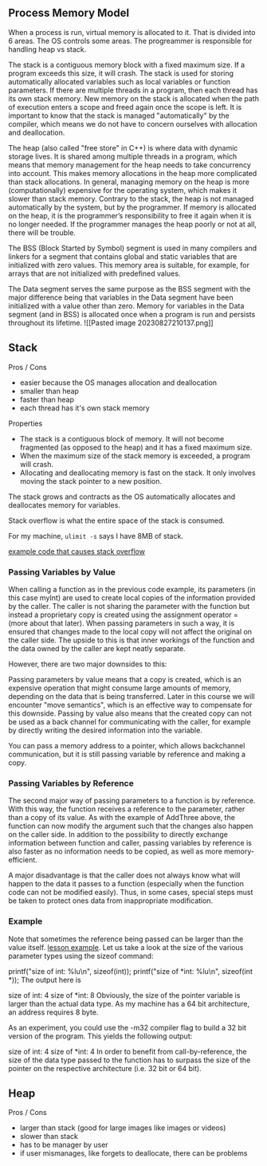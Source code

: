 ## Process Memory Model

When a process is run, virtual memory is allocated to it. That is divided into 6 areas. The OS controls some areas. The progreammer is responsible for handling heap vs stack.

The stack is a contiguous memory block with a fixed maximum size. If a program exceeds this size, it will crash. The stack is used for storing automatically allocated variables such as local variables or function parameters. If there are multiple threads in a program, then each thread has its own stack memory. New memory on the stack is allocated when the path of execution enters a scope and freed again once the scope is left. It is important to know that the stack is managed "automatically" by the compiler, which means we do not have to concern ourselves with allocation and deallocation.

The heap (also called "free store" in C++) is where data with dynamic storage lives. It is shared among multiple threads in a program, which means that memory management for the heap needs to take concurrency into account. This makes memory allocations in the heap more complicated than stack allocations. In general, managing memory on the heap is more (computationally) expensive for the operating system, which makes it slower than stack memory. Contrary to the stack, the heap is not managed automatically by the system, but by the programmer. If memory is allocated on the heap, it is the programmer’s responsibility to free it again when it is no longer needed. If the programmer manages the heap poorly or not at all, there will be trouble.

The BSS (Block Started by Symbol) segment is used in many compilers and linkers for a segment that contains global and static variables that are initialized with zero values. This memory area is suitable, for example, for arrays that are not initialized with predefined values.

The Data segment serves the same purpose as the BSS segment with the major difference being that variables in the Data segment have been initialized with a value other than zero. Memory for variables in the Data segment (and in BSS) is allocated once when a program is run and persists throughout its lifetime.
![[Pasted image 20230827210137.png]]

## Stack

Pros / Cons

- easier because the OS manages allocation and deallocation
- smaller than heap
- faster than heap
- each thread has it's own stack memory

Properties

- The stack is a contiguous block of memory. It will not become fragmented (as opposed to the heap) and it has a fixed maximum size.
- When the maximum size of the stack memory is exceeded, a program will crash.
- Allocating and deallocating memory is fast on the stack. It only involves moving the stack pointer to a new position.

The stack grows and contracts as the OS automatically allocates and deallocates memory for variables.

Stack overflow is what the entire space of the stack is consumed.

For my machine, `ulimit -s` says I have 8MB of stack.

[example code that causes stack overflow](https://file+.vscode-resource.vscode-cdn.net/home/blotocki/git/nanodegree/2_memory_management/2_variables_and_memory/lesson_03_stack_overflow.cpp "./lesson_03_stack_overflow.cpp")

### Passing Variables by Value

When calling a function as in the previous code example, its parameters (in this case myInt) are used to create local copies of the information provided by the caller. The caller is not sharing the parameter with the function but instead a proprietary copy is created using the assignment operator = (more about that later). When passing parameters in such a way, it is ensured that changes made to the local copy will not affect the original on the caller side. The upside to this is that inner workings of the function and the data owned by the caller are kept neatly separate.

However, there are two major downsides to this:

Passing parameters by value means that a copy is created, which is an expensive operation that might consume large amounts of memory, depending on the data that is being transferred. Later in this course we will encounter "move semantics", which is an effective way to compensate for this downside. Passing by value also means that the created copy can not be used as a back channel for communicating with the caller, for example by directly writing the desired information into the variable.

You can pass a memory address to a pointer, which allows backchannel communication, but it is still passing variable by reference and making a copy.

### Passing Variables by Reference

The second major way of passing parameters to a function is by reference. With this way, the function receives a reference to the parameter, rather than a copy of its value. As with the example of AddThree above, the function can now modify the argument such that the changes also happen on the caller side. In addition to the possibility to directly exchange information between function and caller, passing variables by reference is also faster as no information needs to be copied, as well as more memory-efficient.

A major disadvantage is that the caller does not always know what will happen to the data it passes to a function (especially when the function code can not be modified easily). Thus, in some cases, special steps must be taken to protect ones data from inappropriate modification.

### Example

Note that sometimes the reference being passed can be larger than the value itself. [lesson example](https://file+.vscode-resource.vscode-cdn.net/home/blotocki/git/nanodegree/2_memory_management/2_variables_and_memory/lesson_04_ways_to_pass_argument.cpp "./lesson_04_ways_to_pass_argument.cpp"). Let us take a look at the size of the various parameter types using the sizeof command:

printf("size of int: %lu\n", sizeof(int)); printf("size of *int: %lu\n", sizeof(int *)); The output here is

size of int: 4 size of *int: 8 Obviously, the size of the pointer variable is larger than the actual data type. As my machine has a 64 bit architecture, an address requires 8 byte.

As an experiment, you could use the -m32 compiler flag to build a 32 bit version of the program. This yields the following output:

size of int: 4 size of *int: 4 In order to benefit from call-by-reference, the size of the data type passed to the function has to surpass the size of the pointer on the respective architecture (i.e. 32 bit or 64 bit).

## Heap

Pros / Cons

- larger than stack (good for large images like images or videos)
- slower than stack
- has to be manager by user
- if user mismanages, like forgets to deallocate, there can be problems